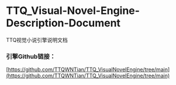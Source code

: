 # TTQ_Visual-Novel-Engine-Description-Document
TTQ视觉小说引擎说明文档

### 引擎Github链接：
[https://github.com/TTQWNTian/TTQ_VisualNovelEngine/tree/main](https://github.com/TTQWNTian/TTQ_VisualNovelEngine/tree/main)